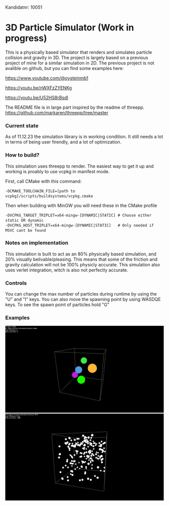 Kandidatnr: 10051

# 3D Particle Simulator (Work in progress)

This is a physically based simulator that renders and simulates particle collision and gravity in 3D.
The project is largely based on a previous project of mine for a similar simulation in 2D. The previous project is not avalible on github, but you can find some examples here: 

https://www.youtube.com/@oysteinmb1

https://youtu.be/nWXFzZYENKg

https://youtu.be/U52HS8rBsdI

The README file is in large part inspired by the readme of threepp.
https://github.com/markaren/threepp/tree/master

### Current state
As of 11.12.23 the simulation library is in working condition. It still needs a lot in terms of being user firendly, and a lot of optimization.

### How to build?
This simulation uses threepp to render. The easiest way to get it up and working is proably to use vcpkg in manifest mode.

First, call CMake with this command: 

    -DCMAKE_TOOLCHAIN_FILE=[path to vcpkg]/scripts/buildsystems/vcpkg.cmake
    
Then when building with MinGW you will need these in the CMake profile

    -DVCPKG_TARGET_TRIPLET=x64-mingw-[DYNAMIC|STATIC] # Choose either static OR dynamic
    -DVCPKG_HOST_TRIPLET=x64-mingw-[DYNAMIC|STATIC]   # Only needed if MSVC cant be found

### Notes on implementation
This simulation is built to act as an 80% physically based simulation, and 20% visually belivable/pleasing. This means that some of the friction and gravity calculation will not be 100% physicly accurate. This simulation also uses verlet integration, witch is also not perfectly accurate.

### Controls
You can change the max number of particles during runtime by using the "U" and "I" keys. You can also move the spawning point by using WASDQE keys. To see the spawn point of particles hold "G"


### Examples
![img.png](imagesForReadme/simple.png)
![img.png](imagesForReadme/manyBalls.png)
